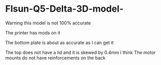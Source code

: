 # Flsun-Q5-Delta-3D-model-

Warning this model is not 100% accurate 
 
The printer has mods on it 


The bottom plate is about as accurate as I can get it

The top does not have a lid and it is skewed by 0.4mm I think
The motor mounts do not have reinforcements on the back 
